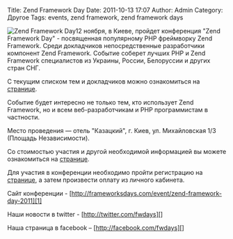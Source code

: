 Title: Zend Framework Day
Date: 2011-10-13 17:07
Author: Admin
Category: Другое
Tags: events, zend framework, zend framework days

![Zend Framework Day][]12 ноября, в Киеве, пройдет конференция "Zend
Framework Day" - посвященная популярному PHP фреймворку Zend Framework.
Среди докладчиков непосредственные разработчики компонент Zend
Framework. Событие соберет лучших PHP и Zend Framework специалистов из
Украины, России, Белоруссии и других стран СНГ.

С текущим списком тем и докладчиков можно ознакомиться на [странице][].

Событие будет интересно не только тем, кто использует Zend Framework, но
и всем веб-разработчикам и PHP программистам в частности.

Место проведения — отель "Казацкий", г. Киев, ул. Михайловская 1/3
(Площадь Независимости).

Со стоимостью участия и другой необходимой информацией вы можете
ознакомиться на [странице][1].

Для участия в конференции необходимо пройти регистрацию на
[странице][2], а затем произвести оплату из личного кабинета.

Сайт конференции -
[http://frameworksdays.com/event/zend-framework-day-2011][1]  

Наши новости в twitter - [http://twitter.com/fwdays][]  

Наша страница в facebook – [http://facebook.com/fwdays][]

  [Zend Framework Day]: http://frameworksdays.com/uploads/events/zend-framework-day.png
  [странице]: http://frameworksdays.com/event/zend-framework-day-2011/speakers
  [1]: http://frameworksdays.com/event/zend-framework-day-2011
  [2]: http://frameworksdays.com/register
  [http://twitter.com/fwdays]: http://twitter.com/fwdays
  [http://facebook.com/fwdays]: http://facebook.com/fwdays
